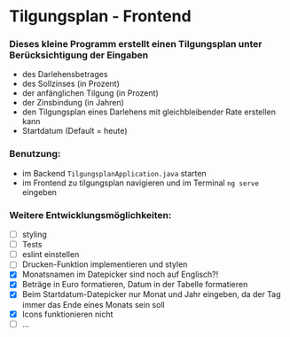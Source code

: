 # Tilgungsplan - Frontend

### Dieses kleine Programm erstellt einen Tilgungsplan unter Berücksichtigung der Eingaben
- des Darlehensbetrages
- des Sollzinses (in Prozent)
- der anfänglichen Tilgung (in Prozent)
- der Zinsbindung (in Jahren)
- den Tilgungsplan eines Darlehens mit gleichbleibender Rate erstellen kann
- Startdatum (Default = heute)

### Benutzung:
- im Backend ```TilgungsplanApplication.java``` starten
- im Frontend zu tilgungsplan navigieren und im Terminal ```ng serve``` eingeben

### Weitere Entwicklungsmöglichkeiten:
- [ ] styling
- [ ] Tests
- [ ] eslint einstellen
- [ ] Drucken-Funktion implementieren und stylen
- [x] Monatsnamen im Datepicker sind noch auf Englisch?!
- [x] Beträge in Euro formatieren, Datum in der Tabelle formatieren
- [x] Beim Startdatum-Datepicker nur Monat und Jahr eingeben, da der Tag immer das Ende eines Monats sein soll
- [x] Icons funktionieren nicht
- [ ] ...